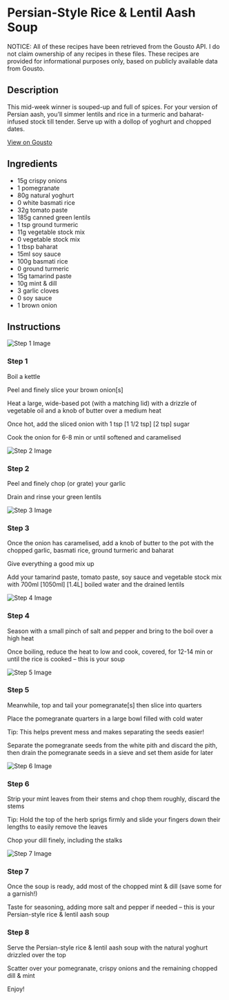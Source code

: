 # Persian-Style Rice & Lentil Aash Soup

NOTICE: All of these recipes have been retrieved from the Gousto API. I do not claim ownership of any recipes in these files. These recipes are provided for informational purposes only, based on publicly available data from Gousto.

## Description

This mid-week winner is souped-up and full of spices. For your version of Persian aash, you’ll simmer lentils and rice in a turmeric and baharat-infused stock till tender. Serve up with a dollop of yoghurt and chopped dates.

[View on Gousto](https://www.gousto.co.uk/recipes/cookbook/persian-rice-lentil-aash-inspired-soup-with-pomegranate)

## Ingredients

- 15g crispy onions
- 1 pomegranate
- 80g natural yoghurt
- 0 white basmati rice
- 32g tomato paste
- 185g canned green lentils
- 1 tsp ground turmeric
- 11g vegetable stock mix
- 0 vegetable stock mix
- 1 tbsp baharat
- 15ml soy sauce
- 100g basmati rice
- 0 ground turmeric
- 15g tamarind paste
- 10g mint & dill
- 3 garlic cloves
- 0 soy sauce
- 1 brown onion

## Instructions

![Step 1 Image](https://production-media.gousto.co.uk/cms/recipe-step-image/step-1-1686904902823-x200.jpg)

### Step 1

Boil a kettle

Peel and finely slice your brown onion[s]

Heat a large, wide-based pot (with a matching lid) with a drizzle of vegetable oil and a knob of butter over a medium heat

Once hot, add the sliced onion with 1 tsp <span class="text-purple">[1 1/2 tsp]</span> <span class="text-danger">[2 tsp] </span>sugar

Cook the onion for 6-8 min or until softened and caramelised

![Step 2 Image](https://production-media.gousto.co.uk/cms/recipe-step-image/step-2-1686904909176-x200.jpg)

### Step 2

Peel and finely chop (or grate) your garlic

Drain and rinse your green lentils

![Step 3 Image](https://production-media.gousto.co.uk/cms/recipe-step-image/step-3-1686904913245-x200.jpg)

### Step 3

Once the onion has caramelised, add a knob of butter to the pot with the chopped garlic, basmati rice, ground turmeric and baharat

Give everything a good mix up

Add your tamarind paste, tomato paste, soy sauce and vegetable stock mix with 700ml <span class="text-purple">[1050ml]</span> <span class="text-danger">[1.4L]</span> boiled water and the drained lentils

![Step 4 Image](https://production-media.gousto.co.uk/cms/recipe-step-image/step-4-1686904916336-x200.jpg)

### Step 4

Season with a small pinch of salt and pepper and bring to the boil over a high heat

Once boiling, reduce the heat to low and cook, covered, for 12-14 min or until the rice is cooked – this is your soup

![Step 5 Image](https://production-media.gousto.co.uk/cms/recipe-step-image/step-5-1686904931398-x200.jpg)

### Step 5

Meanwhile, top and tail your pomegranate[s] then slice into quarters

Place the pomegranate quarters in a large bowl filled with cold water

Tip: This helps prevent mess and makes separating the seeds easier!

Separate the pomegranate seeds from the white pith and discard the pith, then drain the pomegranate seeds in a sieve and set them aside for later

![Step 6 Image](https://production-media.gousto.co.uk/cms/recipe-step-image/step-6-1686904935499-x200.jpg)

### Step 6

Strip your mint leaves from their stems and chop them roughly, discard the stems

Tip: Hold the top of the herb sprigs firmly and slide your fingers down their lengths to easily remove the leaves

Chop your dill finely, including the stalks

![Step 7 Image](https://production-media.gousto.co.uk/cms/recipe-step-image/step-7-1686904938632-x200.jpg)

### Step 7

Once the soup is ready, add most of the chopped mint & dill (save some for a garnish!)

Taste for seasoning, adding more salt and pepper if needed – this is your Persian-style rice & lentil aash soup

### Step 8

Serve the Persian-style rice & lentil aash soup with the natural yoghurt drizzled over the top

Scatter over your pomegranate, crispy onions and the remaining chopped dill & mint

Enjoy!

